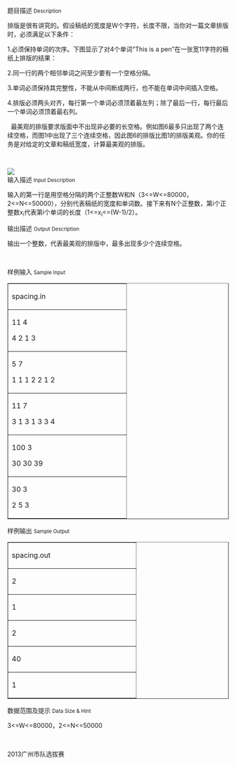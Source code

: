 <div class="panel panel-default">
<div class="area-title">
<span>
题目描述
<small>Description</small>
</span></div>
<div class="panel-body">

<p>排版是很有讲究的。假设稿纸的宽度是W个字符，长度不限，当你对一篇文章排版时，必须满足以下条件：</p>
<p>1.必须保持单词的次序。下图显示了对4个单词“This is a pen”在一张宽11字符的稿纸上排版的结果：</p>
<p>2.同一行的两个相邻单词之间至少要有一个空格分隔。</p>
<p>3.单词必须保持其完整性，不能从中间断成两行，也不能在单词中间插入空格。</p>
<p>4.排版必须两头对齐，每行第一个单词必须顶着最左列；除了最后一行，每行最后一个单词必须顶着最右列。</p>
<p>  最美观的排版要求版面中不出现非必要的长空格。例如图6最多只出现了两个连续空格，而图1中出现了三个连续空格，因此图6的排版比图1的排版美观。你的任务是对给定的文章和稿纸宽度，计算最美观的排版。</p>
<p> </p>

<img src="/source/codevs/codevs-2576/img/aHR0cDovL2NvZGV2cy5jbi9tZWRpYS9pbWFnZS9wcm9ibGVtLzI1NzYucG5n.png" style="max-width:700px">

</div>
</div>

<div class="panel panel-default">
<div class="area-title">
<span>
输入描述
<small>Input Description</small>
</span></div>
<div class="panel-body">
<p>输入的第一行是用空格分隔的两个正整数W和N（3&lt;=W&lt;=80000，2&lt;=N&lt;=50000），分别代表稿纸的宽度和单词数。接下来有N个正整数，第i个正整数x<sub>i</sub>代表第i个单词的长度（1&lt;=x<sub>i</sub>&lt;=(W-1)/2）。</p>

</div>
</div>
<div  class="panel panel-default">
<div class="area-title">
<span>
输出描述
<small>Output Description</small>
</span></div>
<div class="panel-body">

<p>输出一个整数，代表最美观的排版中，最多出现多少个连续空格。</p>
<p>&nbsp;</p>

</div>
</div>


<div class="panel panel-default">
<div class="area-title">
<span>
样例输入
<small>Sample Input</small>
</span></div>
<div class="panel-body">
<table border="1" cellpadding="0" cellspacing="0">
<tbody>
<tr>
<td valign="top" width="253">
<p>spacing.in</p>
</td>
</tr>
<tr>
<td valign="top" width="253">
<p>11 4</p>
<p>4 2 1 3</p>
</td>
</tr>
<tr>
<td valign="top" width="253">
<p>5 7</p>
<p>1 1 1 2 2 1 2</p>
</td>
</tr>
<tr>
<td valign="top" width="253">
<p>11 7</p>
<p>3 1 3 1 3 3 4</p>
</td>
</tr>
<tr>
<td valign="top" width="253">
<p>100 3</p>
<p>30 30 39</p>
</td>
</tr>
<tr>
<td valign="top" width="253">
<p>30 3</p>
<p>2 5 3</p>
</td>
</tr>
</tbody>
</table>

</div>
</div>

<div class="panel panel-default">
<div class="area-title">
<span>
样例输出
<small>Sample Output</small>
</span></div>
<div class="panel-body">
<table border="1" cellpadding="0" cellspacing="0">
<tbody>
<tr>
<td valign="top" width="275">
<p>spacing.out</p>
</td>
</tr>
<tr>
<td valign="top" width="275">
<p>2</p>
</td>
</tr>
<tr>
<td valign="top" width="275">
<p>1</p>
</td>
</tr>
<tr>
<td valign="top" width="275">
<p>2</p>
</td>
</tr>
<tr>
<td valign="top" width="275">
<p>40</p>
</td>
</tr>
<tr>
<td valign="top" width="275">
<p>1</p>
</td>
</tr>
</tbody>
</table>

</div>
</div>

<div class="panel panel-default">
<div class="area-title">
<span>
数据范围及提示
<small>Data Size & Hint</small>
</span></div>
<div class="panel-body">
<p>3&lt;=W&lt;=80000，2&lt;=N&lt;=50000 </p>
<p> </p>
<p>2013广州市队选拔赛</p>
</div>
</div>